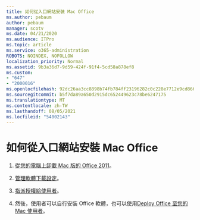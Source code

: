 ```yaml
---
title: 如何從入口網站安裝 Mac Office
ms.author: pebaum
author: pebaum
manager: scotv
ms.date: 04/21/2020
ms.audience: ITPro
ms.topic: article
ms.service: o365-administration
ROBOTS: NOINDEX, NOFOLLOW
localization_priority: Normal
ms.assetid: 9b3a36d7-9d59-424f-91f4-5cd58a878ef8
ms.custom:
- "647"
- "2000016"
ms.openlocfilehash: 92dc26aa3cc8898b74fb784ff23196282c0c228e7712e9cd86690ec1db63040e
ms.sourcegitcommit: b5f7da89a650d2915dc652449623c78be6247175
ms.translationtype: MT
ms.contentlocale: zh-TW
ms.lasthandoff: 08/05/2021
ms.locfileid: "54002143"
---
```

# <a name="how-to-install-mac-office-from-the-portal"></a>如何從入口網站安裝 Mac Office

1. [從您的電腦上卸載 Mac 版的 Office 2011](https://support.office.com/article/4bfcd230-0ea1-4656-bf30-dbfa44d358fa?wt.mc_id=Alchemy_ClientDIA)。

2. [管理軟體下載設定](https://docs.microsoft.com/DeployOffice/manage-software-download-settings-office-365)。

3. [指派授權給使用者](https://docs.microsoft.com/microsoft-365/admin/manage/assign-licenses-to-users)。

4. 然後，使用者可以自行安裝 Office 軟體，也可以使用[Deploy Office 至您的 Mac 使用者](https://docs.microsoft.com/DeployOffice/mac/deployment-guide-for-office-for-mac)。